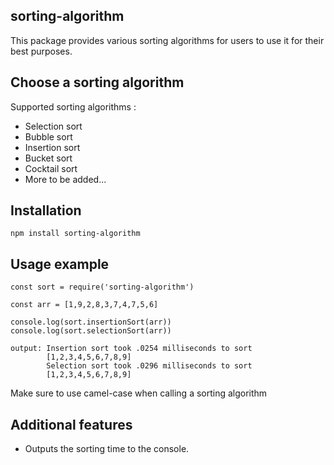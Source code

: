 ## sorting-algorithm
This package provides various sorting algorithms for users to use it for their best purposes.

## Choose a sorting algorithm 
Supported sorting algorithms :  
- Selection sort
- Bubble sort
- Insertion sort
- Bucket sort
- Cocktail sort
- More to be added...

## Installation
``` 
npm install sorting-algorithm
```

## Usage example
```
const sort = require('sorting-algorithm')

const arr = [1,9,2,8,3,7,4,7,5,6]

console.log(sort.insertionSort(arr))
console.log(sort.selectionSort(arr))

output: Insertion sort took .0254 milliseconds to sort
        [1,2,3,4,5,6,7,8,9]
        Selection sort took .0296 milliseconds to sort
        [1,2,3,4,5,6,7,8,9]
```
Make sure to use camel-case when calling a sorting algorithm

## Additional features
+ Outputs the sorting time to the console. 